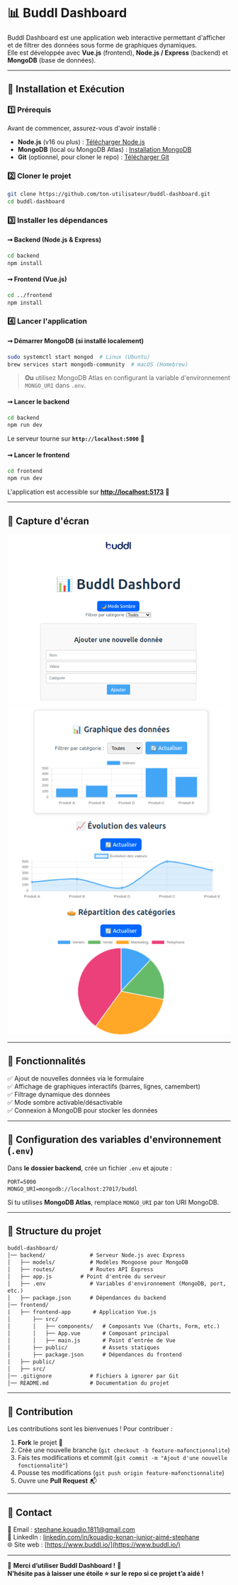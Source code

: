 # 📊 Buddl Dashboard

Buddl Dashboard est une application web interactive permettant d'afficher et de filtrer des données sous forme de graphiques dynamiques.  
Elle est développée avec **Vue.js** (frontend), **Node.js / Express** (backend) et **MongoDB** (base de données).

---

## 🚀 Installation et Exécution

### 1️⃣ Prérequis
Avant de commencer, assurez-vous d'avoir installé :
- **Node.js** (v16 ou plus) : [Télécharger Node.js](https://nodejs.org/)
- **MongoDB** (local ou MongoDB Atlas) : [Installation MongoDB](https://www.mongodb.com/try/download/community)
- **Git** (optionnel, pour cloner le repo) : [Télécharger Git](https://git-scm.com/)

### 2️⃣ Cloner le projet
```sh
git clone https://github.com/ton-utilisateur/buddl-dashboard.git
cd buddl-dashboard
```

### 3️⃣ Installer les dépendances
#### ➞ **Backend (Node.js & Express)**
```sh
cd backend
npm install
```

#### ➞ **Frontend (Vue.js)**
```sh
cd ../frontend
npm install
```

### 4️⃣ Lancer l'application
#### ➞ **Démarrer MongoDB (si installé localement)**
```sh
sudo systemctl start mongod  # Linux (Ubuntu)
brew services start mongodb-community  # macOS (Homebrew)
```
> **Ou** utilisez MongoDB Atlas en configurant la variable d'environnement `MONGO_URI` dans `.env`.

#### ➞ **Lancer le backend**
```sh
cd backend
npm run dev
```
Le serveur tourne sur **`http://localhost:5000`** 🚀

#### ➞ **Lancer le frontend**
```sh
cd frontend
npm run dev
```
L'application est accessible sur **[http://localhost:5173](http://localhost:5173)** 🎉

---

## 📸 Capture d'écran
![Aperçu du tableau de bord](./Images/1.png)
![Aperçu du tableau de bord](./Images/5.png)

---

## 🔧 Fonctionnalités
✅ Ajout de nouvelles données via le formulaire  
✅ Affichage de graphiques interactifs (barres, lignes, camembert)  
✅ Filtrage dynamique des données  
✅ Mode sombre activable/désactivable  
✅ Connexion à MongoDB pour stocker les données  

---

## 🔧 Configuration des variables d'environnement (`.env`)
Dans **le dossier backend**, crée un fichier `.env` et ajoute :
```env
PORT=5000
MONGO_URI=mongodb://localhost:27017/buddl
```
Si tu utilises **MongoDB Atlas**, remplace `MONGO_URI` par ton URI MongoDB.

---

## 📂 Structure du projet
```
buddl-dashboard/
│── backend/              # Serveur Node.js avec Express
│   ├── models/           # Modèles Mongoose pour MongoDB
│   ├── routes/           # Routes API Express
│   ├── app.js         # Point d'entrée du serveur
│   ├── .env              # Variables d'environnement (MongoDB, port, etc.)
│   ├── package.json      # Dépendances du backend
│── frontend/ 
|   ├── frontend-app       # Application Vue.js
│       ├── src/
│       │   ├── components/   # Composants Vue (Charts, Form, etc.)
│       │   ├── App.vue       # Composant principal
│       │   ├── main.js       # Point d’entrée de Vue
│       ├── public/           # Assets statiques
│       ├── package.json      # Dépendances du frontend
|   ├── public/ 
│   ├── src/
│── .gitignore            # Fichiers à ignorer par Git
│── README.md             # Documentation du projet
```

---

## 🤝 Contribution
Les contributions sont les bienvenues ! Pour contribuer :
1. **Fork** le projet 🍝
2. Crée une nouvelle branche (`git checkout -b feature-mafonctionnalite`)
3. Fais tes modifications et commit (`git commit -m "Ajout d'une nouvelle fonctionnalité"`)
4. Pousse tes modifications (`git push origin feature-mafonctionnalite`)
5. Ouvre une **Pull Request** 📬

---

## 💬 Contact
💎 Email : [stephane.kouadio.1811@gmail.com](mailto:stephane.kouadio.1811@gmail.com)  
💼 LinkedIn : [linkedin.com/in/kouadio-konan-junior-aimé-stephane](https://www.linkedin.com/in/kouadio-konan-junior-aim%C3%A9-st%C3%A9phane/)  
🌐 Site web : [https://www.buddl.io/](https://www.buddl.io/)

---

🚀 **Merci d’utiliser Buddl Dashboard !** 🎉  
**N’hésite pas à laisser une étoile ⭐ sur le repo si ce projet t’a aidé !**

